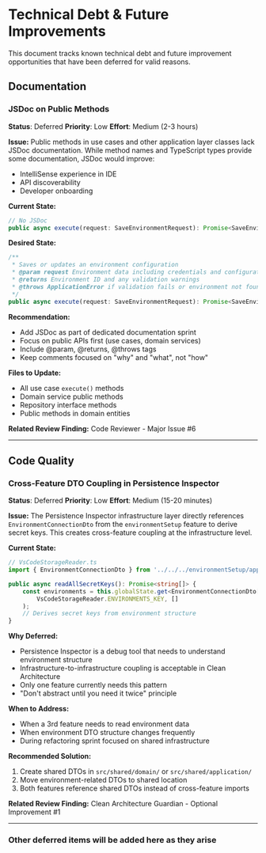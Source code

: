 # Technical Debt & Future Improvements

This document tracks known technical debt and future improvement opportunities that have been deferred for valid reasons.

## Documentation

### JSDoc on Public Methods

**Status**: Deferred
**Priority**: Low
**Effort**: Medium (2-3 hours)

**Issue:**
Public methods in use cases and other application layer classes lack JSDoc documentation. While method names and TypeScript types provide some documentation, JSDoc would improve:
- IntelliSense experience in IDE
- API discoverability
- Developer onboarding

**Current State:**
```typescript
// No JSDoc
public async execute(request: SaveEnvironmentRequest): Promise<SaveEnvironmentResponse> {
```

**Desired State:**
```typescript
/**
 * Saves or updates an environment configuration
 * @param request Environment data including credentials and configuration
 * @returns Environment ID and any validation warnings
 * @throws ApplicationError if validation fails or environment not found
 */
public async execute(request: SaveEnvironmentRequest): Promise<SaveEnvironmentResponse> {
```

**Recommendation:**
- Add JSDoc as part of dedicated documentation sprint
- Focus on public APIs first (use cases, domain services)
- Include @param, @returns, @throws tags
- Keep comments focused on "why" and "what", not "how"

**Files to Update:**
- All use case `execute()` methods
- Domain service public methods
- Repository interface methods
- Public methods in domain entities

**Related Review Finding:**
Code Reviewer - Major Issue #6

---

## Code Quality

### Cross-Feature DTO Coupling in Persistence Inspector

**Status**: Deferred
**Priority**: Low
**Effort**: Medium (15-20 minutes)

**Issue:**
The Persistence Inspector infrastructure layer directly references `EnvironmentConnectionDto` from the `environmentSetup` feature to derive secret keys. This creates cross-feature coupling at the infrastructure level.

**Current State:**
```typescript
// VsCodeStorageReader.ts
import { EnvironmentConnectionDto } from '../../../environmentSetup/application/dto/EnvironmentConnectionDto';

public async readAllSecretKeys(): Promise<string[]> {
    const environments = this.globalState.get<EnvironmentConnectionDto[]>(
        VsCodeStorageReader.ENVIRONMENTS_KEY, []
    );
    // Derives secret keys from environment structure
}
```

**Why Deferred:**
- Persistence Inspector is a debug tool that needs to understand environment structure
- Infrastructure-to-infrastructure coupling is acceptable in Clean Architecture
- Only one feature currently needs this pattern
- "Don't abstract until you need it twice" principle

**When to Address:**
- When a 3rd feature needs to read environment data
- When environment DTO structure changes frequently
- During refactoring sprint focused on shared infrastructure

**Recommended Solution:**
1. Create shared DTOs in `src/shared/domain/` or `src/shared/application/`
2. Move environment-related DTOs to shared location
3. Both features reference shared DTOs instead of cross-feature imports

**Related Review Finding:**
Clean Architecture Guardian - Optional Improvement #1

---

### Other deferred items will be added here as they arise

